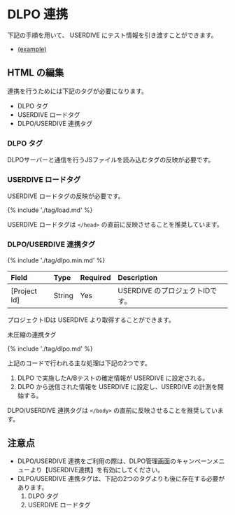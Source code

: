 # DLPO 連携

下記の手順を用いて、 USERDIVE にテスト情報を引き渡すことができます。

- [(example)](http://www.data-artist.info/userdive/userdive.html)

## HTML の編集

連携を行うためには下記のタグが必要になります。

- DLPO タグ
- USERDIVE ロードタグ
- DLPO/USERDIVE 連携タグ

### DLPO タグ

DLPOサーバーと通信を行うJSファイルを読み込むタグの反映が必要です。

### USERDIVE ロードタグ

USERDIVE ロードタグの反映が必要です。

{% include './tag/load.md' %}

USERDIVE ロードタグは `</head>` の直前に反映させることを推奨しています。

### DLPO/USERDIVE 連携タグ

{% include './tag/dlpo.min.md' %}

| Field        | Type   | Required | Description                     |
|:-------------|:-------|:---------|:--------------------------------|
| [Project Id] | String | Yes      | USERDIVE のプロジェクトIDです。 |

プロジェクトIDは USERDIVE より取得することができます。

未圧縮の連携タグ

{% include './tag/dlpo.md' %}

上記のコードで行われる主な処理は下記の2つです。

1. DLPO で実施したA/Bテストの確定情報が USERDIVE に設定される。
1. DLPO から送信された情報を USERDIVE に設定し、USERDIVE の計測を開始する。

DLPO/USERDIVE 連携タグは `</body>` の直前に反映させることを推奨しています。

## 注意点

- DLPO/USERDIVE 連携をご利用の際は、DLPO管理画面のキャンペーンメニューより【USERDIVE連携】を有効にしてください。
- DLPO/USERDIVE 連携タグは、下記の2つのタグよりも後に存在する必要があります。
    1. DLPO タグ
    1. USERDIVE ロードタグ
